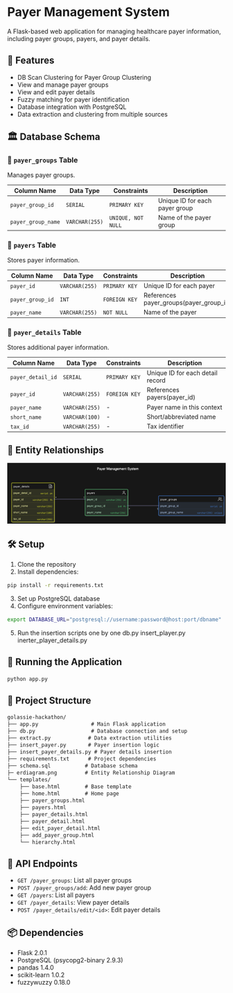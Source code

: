# Payer Management System

A Flask-based web application for managing healthcare payer information, including payer groups, payers, and payer details.

## 🚀 Features

- DB Scan Clustering for Payer Group Clustering
- View and manage payer groups
- View and edit payer details
- Fuzzy matching for payer identification
- Database integration with PostgreSQL
- Data extraction and clustering from multiple sources

## 🏛 Database Schema

### 📌 `payer_groups` Table
Manages payer groups.

| Column Name       | Data Type      | Constraints       | Description |
|-------------------|---------------|------------------|-------------|
| `payer_group_id`  | `SERIAL`      | `PRIMARY KEY`    | Unique ID for each payer group |
| `payer_group_name`| `VARCHAR(255)`| `UNIQUE, NOT NULL`| Name of the payer group |

### 📌 `payers` Table
Stores payer information.

| Column Name      | Data Type      | Constraints       | Description |
|-----------------|---------------|------------------|-------------|
| `payer_id`      | `VARCHAR(255)`| `PRIMARY KEY`    | Unique ID for each payer |
| `payer_group_id`| `INT`         | `FOREIGN KEY`    | References payer_groups(payer_group_id) |
| `payer_name`    | `VARCHAR(255)`| `NOT NULL`       | Name of the payer |

### 📌 `payer_details` Table
Stores additional payer information.

| Column Name      | Data Type      | Constraints    | Description |
|-----------------|---------------|---------------|-------------|
| `payer_detail_id`| `SERIAL`      | `PRIMARY KEY` | Unique ID for each detail record |
| `payer_id`      | `VARCHAR(255)`| `FOREIGN KEY` | References payers(payer_id) |
| `payer_name`    | `VARCHAR(255)`| -             | Payer name in this context |
| `short_name`    | `VARCHAR(100)`| -             | Short/abbreviated name |
| `tax_id`        | `VARCHAR(255)`| -             | Tax identifier |

## 🔗 Entity Relationships

![ER Diagram](erdiagram.png)

## 🛠 Setup

1. Clone the repository
2. Install dependencies:
```bash
pip install -r requirements.txt
```
3. Set up PostgreSQL database
4. Configure environment variables:
```bash
export DATABASE_URL="postgresql://username:password@host:port/dbname"
```
5. Run the insertion scripts one by one
    db.py
    insert_player.py
    inerter_player_details.py

## 🚀 Running the Application

```bash
python app.py
```
## 📁 Project Structure

```
golassie-hackathon/
├── app.py                 # Main Flask application
├── db.py                  # Database connection and setup
├── extract.py            # Data extraction utilities
├── insert_payer.py       # Payer insertion logic
├── insert_payer_details.py # Payer details insertion
├── requirements.txt      # Project dependencies
├── schema.sql           # Database schema
├─ erdiagram.png         # Entity Relationship Diagram
└── templates/
    ├── base.html        # Base template
    ├── home.html        # Home page
    ├── payer_groups.html
    ├── payers.html
    ├── payer_details.html
    ├── payer_detail.html
    ├── edit_payer_detail.html
    ├── add_payer_group.html
    └── hierarchy.html
```
## 📝 API Endpoints

- `GET /payer_groups`: List all payer groups
- `POST /payer_groups/add`: Add new payer group
- `GET /payers`: List all payers
- `GET /payer_details`: View payer details
- `POST /payer_details/edit/<id>`: Edit payer details



## 📦 Dependencies

- Flask 2.0.1
- PostgreSQL (psycopg2-binary 2.9.3)
- pandas 1.4.0
- scikit-learn 1.0.2
- fuzzywuzzy 0.18.0




